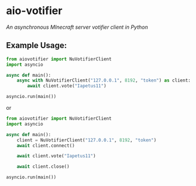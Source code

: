 # aio-votifier
*An asynchronous MInecraft server votifier client in Python*

## Example Usage:
```py
from aiovotifier import NuVotifierClient
import asyncio

async def main():
    async with NuVotifierClient("127.0.0.1", 8192, "token") as client:
        await client.vote("Iapetus11")

asyncio.run(main())
```
or
```py
from aiovotifier import NuVotifierClient
import asyncio

async def main():
    client = NuVotifierClient("127.0.0.1", 8192, "token")
    await client.connect()

    await client.vote("Iapetus11")

    await client.close()

asyncio.run(main())
```
